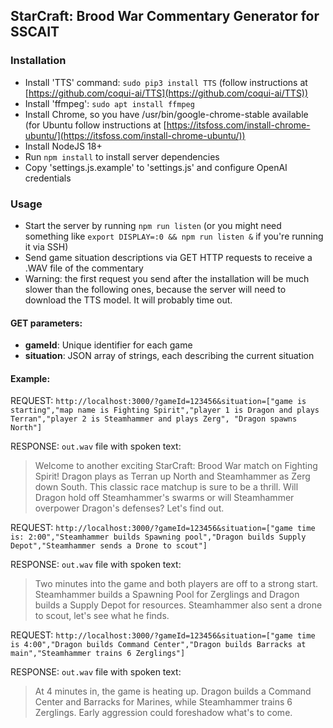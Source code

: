 StarCraft: Brood War Commentary Generator for SSCAIT
----------------------------------------------------

### Installation

*   Install 'TTS' command: `sudo pip3 install TTS` (follow instructions at [https://github.com/coqui-ai/TTS](https://github.com/coqui-ai/TTS))
*   Install 'ffmpeg': `sudo apt install ffmpeg`
*   Install Chrome, so you have /usr/bin/google-chrome-stable available (for Ubuntu follow instructions at [https://itsfoss.com/install-chrome-ubuntu/](https://itsfoss.com/install-chrome-ubuntu/))
*   Install NodeJS 18+
*   Run `npm install` to install server dependencies
*   Copy 'settings.js.example' to 'settings.js' and configure OpenAI credentials

### Usage

*   Start the server by running `npm run listen` (or you might need something like `export DISPLAY=:0 && npm run listen &` if you're running it via SSH)
*   Send game situation descriptions via GET HTTP requests to receive a .WAV file of the commentary
*   Warning: the first request you send after the installation will be much slower than the following ones, because the server will need to download the TTS model. It will probably time out.

#### GET parameters:

*   **gameId**: Unique identifier for each game
*   **situation**: JSON array of strings, each describing the current situation

#### Example:

REQUEST: `http://localhost:3000/?gameId=123456&situation=["game is starting","map name is Fighting Spirit","player 1 is Dragon and plays Terran","player 2 is Steamhammer and plays Zerg", "Dragon spawns North"]`

RESPONSE: `out.wav` file with spoken text:

> Welcome to another exciting StarCraft: Brood War match on Fighting Spirit! Dragon plays as Terran up North and Steamhammer as Zerg down South. This classic race matchup is sure to be a thrill. Will Dragon hold off Steamhammer's swarms or will Steamhammer overpower Dragon's defenses? Let's find out.

REQUEST: `http://localhost:3000/?gameId=123456&situation=["game time is: 2:00","Steamhammer builds Spawning pool","Dragon builds Supply Depot","Steamhammer sends a Drone to scout"]`

RESPONSE: `out.wav` file with spoken text:

> Two minutes into the game and both players are off to a strong start. Steamhammer builds a Spawning Pool for Zerglings and Dragon builds a Supply Depot for resources. Steamhammer also sent a drone to scout, let's see what he finds.

REQUEST: `http://localhost:3000/?gameId=123456&situation=["game time is 4:00","Dragon builds Command Center","Dragon builds Barracks at main","Steamhammer trains 6 Zerglings"]`

RESPONSE: `out.wav` file with spoken text:

> At 4 minutes in, the game is heating up. Dragon builds a Command Center and Barracks for Marines, while Steamhammer trains 6 Zerglings. Early aggression could foreshadow what's to come.